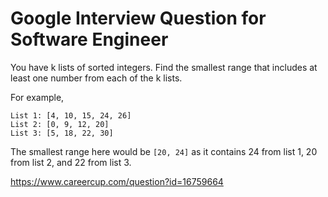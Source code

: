 # Google Interview Question for Software Engineer

You have k lists of sorted integers. Find the smallest range that includes at least one number from each of the k lists. 

For example, 
```
List 1: [4, 10, 15, 24, 26] 
List 2: [0, 9, 12, 20] 
List 3: [5, 18, 22, 30]
```

The smallest range here would be ```[20, 24]``` as it contains 24 from list 1, 20 from list 2, and 22 from list 3.

https://www.careercup.com/question?id=16759664
